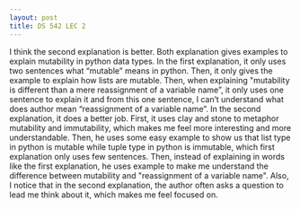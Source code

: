 ```yaml
---
layout: post
title: DS 542 LEC 2
---
```


I think the second explanation is better. Both explanation gives examples to explain mutability in python data types. In the first explanation, it only uses two sentences what “mutable” means in python. Then, it only gives the example to explain how lists are mutable. Then, when explaining "mutability is different than a mere reassignment of a variable name”, it only uses one sentence to explain it and from this one sentence, I can’t understand what does author mean “reassignment of a variable name”.
In the second explanation, it does a better job. First, it uses clay and stone to metaphor mutability and immutability, which makes me feel more interesting and more understandable. Then, he uses some easy example to show us that list type in python is mutable while tuple type in python is immutable, which first explanation only uses few sentences. Then, instead of explaining in words like the first explanation, he uses example to make me understand the difference between mutability and "reassignment of a variable name".
Also, I notice that in the second explanation, the author often asks a question to lead me think about it, which makes me feel focused on. 
